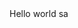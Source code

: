 <!DOCTYPEHTML>
<html>
  <head>
    <meta charset="UTF-8">
  </head>
<body>
    <a img src="https://drive.google.com/file/d/10ITUL17HzDTcTLz8sKoxGrQmI6w1CUjN/view?usp=drivesdk">Hello world</a>
</html>
sa